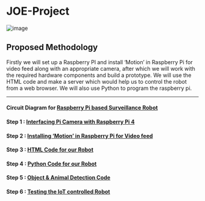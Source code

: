 # JOE-Project

![image](https://user-images.githubusercontent.com/58645688/142217760-e97f8735-d3ff-4eac-ae58-7edb7db9593e.png)

## Proposed Methodology

Firstly we will set up a Raspberry Pl and install ‘Motion’ in Raspberry Pi for video feed along with an appropriate camera, after which we will work with the required hardware components and build a prototype. 
We will use the HTML code and make a server which would help us to  control the robot from a web browser. We will also use Python to program the raspberry pi.

-------------

#### Circuit Diagram for [Raspberry Pi based Surveillance Robot](https://github.com/tb-rules10/JOE-Project/blob/main/Theory/Circuit%20Diagram.md)

#### Step 1 : [Interfacing Pi Camera with Raspberry Pi 4](https://github.com/tb-rules10/JOE-Project/blob/main/Theory/Interfacing%20Pi%20Camera%20with%20Raspberry%20Pi%204.md)

#### Step 2 : [Installing ‘Motion’ in Raspberry Pi for Video feed](https://github.com/tb-rules10/JOE-Project/blob/main/Theory/Installing%20%E2%80%98Motion%E2%80%99%20in%20Raspberry%20Pi.md)


#### Step 3 : [HTML Code for our Robot](https://github.com/tb-rules10/JOE-Project/blob/main/Theory/HTML%20Code.md)

#### Step 4 : [Python Code for our Robot](https://github.com/tb-rules10/JOE-Project/blob/main/Theory/Python%20Code.md)

#### Step 5 : [Object & Animal Detection Code](https://github.com/tb-rules10/JOE-Project/tree/main/Object%20%26%20Animal%20Detection)

#### Step 6 : [Testing the IoT controlled Robot](https://github.com/tb-rules10/JOE-Project/blob/main/Theory/Testing%20the%20IoT%20controlled%20Robot.md)
